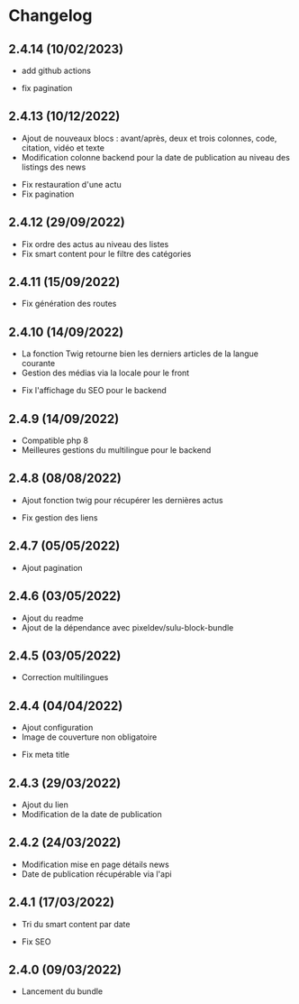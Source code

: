 # Changelog

## 2.4.14 (10/02/2023)

+ add github actions
- fix pagination

## 2.4.13 (10/12/2022)

+ Ajout de nouveaux blocs : avant/après, deux et trois colonnes, code, citation, vidéo et texte
+ Modification colonne backend pour la date de publication au niveau des listings des news
- Fix restauration d'une actu
- Fix pagination

## 2.4.12 (29/09/2022)

- Fix ordre des actus au niveau des listes
- Fix smart content pour le filtre des catégories

## 2.4.11 (15/09/2022)

- Fix génération des routes

## 2.4.10 (14/09/2022)

+ La fonction Twig retourne bien les derniers articles de la langue courante
+ Gestion des médias via la locale pour le front
- Fix l'affichage du SEO pour le backend

## 2.4.9 (14/09/2022)

+ Compatible php 8
+ Meilleures gestions du multilingue pour le backend

## 2.4.8 (08/08/2022)

+ Ajout fonction twig pour récupérer les dernières actus
- Fix gestion des liens

## 2.4.7 (05/05/2022)

+ Ajout pagination

## 2.4.6 (03/05/2022)

+ Ajout du readme
+ Ajout de la dépendance avec pixeldev/sulu-block-bundle

## 2.4.5 (03/05/2022)

- Correction multilingues

## 2.4.4 (04/04/2022)

+ Ajout configuration
+ Image de couverture non obligatoire
- Fix meta title

## 2.4.3 (29/03/2022)

+ Ajout du lien
+ Modification de la date de publication

## 2.4.2 (24/03/2022)

+ Modification mise en page détails news
+ Date de publication récupérable via l'api

## 2.4.1 (17/03/2022)

+ Tri du smart content par date
- Fix SEO

## 2.4.0 (09/03/2022)

+ Lancement du bundle